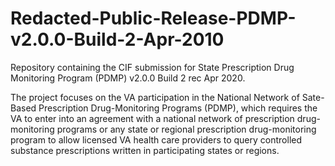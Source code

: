 # Redacted-Public-Release-PDMP-v2.0.0-Build-2-Apr-2010
Repository containing the CIF submission for State Prescription Drug Monitoring Program (PDMP) v2.0.0 Build 2 rec Apr 2020.

The project focuses on the VA participation in the National Network of Sate-Based Prescription Drug-Monitoring Programs (PDMP), which requires the VA to enter into an agreement with a national network of prescription drug-monitoring programs or any state or regional prescription drug-monitoring program to allow licensed VA health care providers to query controlled substance prescriptions written in participating states or regions. 